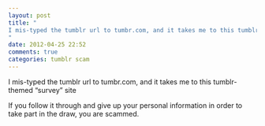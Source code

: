 ```yaml
---
layout: post
title: "
I mis-typed the tumblr url to tumbr.com, and it takes me to this tumblr-themed “survey” site 
"
date: 2012-04-25 22:52
comments: true
categories: tumblr scam
---
```


I mis-typed the tumblr url to tumbr.com, and it takes me to this tumblr-themed “survey” site 


If you follow it through and give up your personal information in order to take part in the draw, you are scammed.

